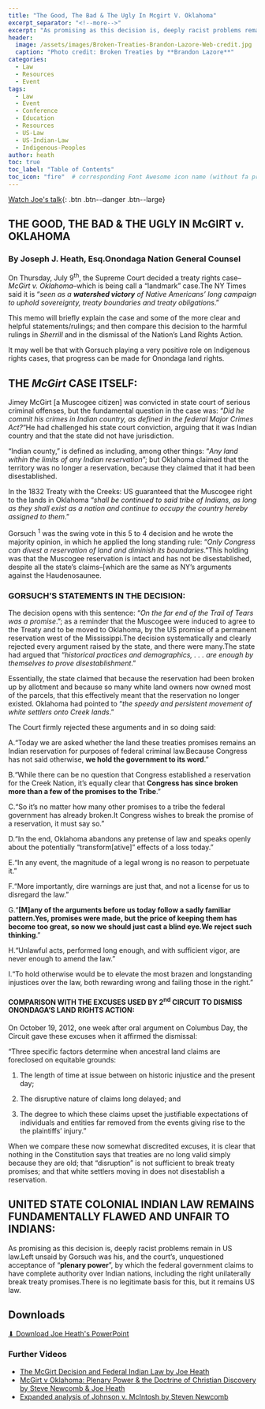 ```yaml
---
title: "The Good, The Bad & The Ugly In Mcgirt V. Oklahoma"
excerpt_separator: "<!--more-->"
excerpt: "As promising as this decision is, deeply racist problems remain in US law.Left unsaid by Gorsuch was his, and the court’s, unquestioned acceptance of “**plenary power**”, by which the federal government claims to have complete authority over Indian nations, including the right unilaterally break treaty promises.There is no legitimate basis for this, but it remains US law."
header:
  image: /assets/images/Broken-Treaties-Brandon-Lazore-Web-credit.jpg
  caption: "Photo credit: Broken Treaties by **Brandon Lazore**"
categories:
  - Law
  - Resources
  - Event
tags:
  - Law
  - Event
  - Conference
  - Education
  - Resources
  - US-Law
  - US-Indian-Law
  - Indigenous-Peoples
author: heath  
toc: true
toc_label: "Table of Contents"
toc_icon: "fire"  # corresponding Font Awesome icon name (without fa prefix)
---
```


[Watch Joe's talk](https://www.youtube.com/watch?v=Hte9ZBIeKp4){: .btn .btn--danger .btn--large}

## THE GOOD, THE BAD & THE UGLY IN McGIRT v. OKLAHOMA

### By Joseph J. Heath, Esq.Onondaga Nation General Counsel

On Thursday, July 9<sup>th</sup>, the Supreme Court decided a treaty rights case–_McGirt v. Oklahoma_–which is being call a “landmark” case.The NY Times said it is “_seen as a_ **_watershed victory_** _of Native Americans’ long campaign to uphold sovereignty, treaty boundaries and treaty obligations_.”

This memo will briefly explain the case and some of the more clear and helpful statements/rulings; and then compare this decision to the harmful rulings in _Sherrill_ and in the dismissal of the Nation’s Land Rights Action.

It may well be that with Gorsuch playing a very positive role on Indigenous rights cases, that progress can be made for Onondaga land rights.

## THE _McGirt_ CASE ITSELF:

Jimey McGirt [a Muscogee citizen] was convicted in state court of serious criminal offenses, but the fundamental question in the case was: “_Did he commit his crimes in Indian country, as defined in the federal Major Crimes Act?_“He had challenged his state court conviction, arguing that it was Indian country and that the state did not have jurisdiction.

“Indian county,” is defined as including, among other things: “_Any land within the limits of any Indian reservation_”; but Oklahoma claimed that the territory was no longer a reservation, because they claimed that it had been disestablished.

In the 1832 Treaty with the Creeks: US guaranteed that the Muscogee right to the lands in Oklahoma “_shall be continued to said tribe of Indians, as long as they shall exist as a nation and continue to occupy the country hereby assigned to them_.”

Gorsuch <sup>1</sup> was the swing vote in this 5 to 4 decision and he wrote the majority opinion, in which he applied the long standing rule: “_Only Congress can divest a reservation of land and diminish its boundaries_.”This holding was that the Muscogee reservation is intact and has not be disestablished, despite all the state’s claims–[which are the same as NY’s arguments against the Haudenosaunee.

### GORSUCH’S STATEMENTS IN THE DECISION:

The decision opens with this sentence: “_On the far end of the Trail of Tears was a promise_.”; as a reminder that the Muscogee were induced to agree to the Treaty and to be moved to Oklahoma, by the US promise of a permanent reservation west of the Mississippi.The decision systematically and clearly rejected every argument raised by the state, and there were many.The state had argued that “_historical practices and demographics, . . . are enough by themselves to prove disestablishment_.”

Essentially, the state claimed that because the reservation had been broken up by allotment and because so many white land owners now owned most of the parcels, that this effectively meant that the reservation no longer existed. Oklahoma had pointed to “_the speedy and persistent movement of white settlers onto Creek lands_.”

The Court firmly rejected these arguments and in so doing said:

  A.“Today we are asked whether the land these treaties promises remains an Indian reservation for purposes of federal criminal law.Because Congress has not said otherwise, **we hold the government to its word**.”

  B.“While there can be no question that Congress established a reservation for the Creek Nation, it’s equally clear that **Congress has since broken more than a few of the promises to the Tribe**.”

  C.“So it’s no matter how many other promises to a tribe the federal government has already broken.It Congress wishes to break the promise of a reservation, it must say so.”

  D.“In the end, Oklahoma abandons any pretense of law and speaks openly about the potentially “transform[ative]” effects of a loss today.”

  E.“In any event, the magnitude of a legal wrong is no reason to perpetuate it.” 

  F.“More importantly, dire warnings are just that, and not a license for us to disregard the law.”

  G.“**[M]any of the arguments before us today follow a sadly familiar pattern.Yes, promises were made, but the price of keeping them has become too great, so now we should just cast a blind eye.We reject such thinking**.” 

  H.“Unlawful acts, performed long enough, and with sufficient vigor, are never enough to amend the law.”

  I.“To hold otherwise would be to elevate the most brazen and longstanding injustices over the law, both rewarding wrong and failing those in the right.”

#### COMPARISON WITH THE EXCUSES USED BY 2<sup>nd</sup> CIRCUIT TO DISMISS ONONDAGA’S LAND RIGHTS ACTION:

On October 19, 2012, one week after oral argument on Columbus Day, the Circuit gave these excuses when it affirmed the dismissal:

“Three specific factors determine when ancestral land claims are foreclosed on equitable grounds:

  1. The length of time at issue between on historic injustice and the present day;

  2. The disruptive nature of claims long delayed; and

  3. The degree to which these claims upset the justifiable expectations of individuals and entities far removed from the events giving rise to the the plaintiffs’ injury.”

When we compare these now somewhat discredited excuses, it is clear that nothing in the Constitution says that treaties are no long valid simply because they are old; that “disruption” is not sufficient to break treaty promises; and that white settlers moving in does not disestablish a reservation.

## UNITED STATE COLONIAL INDIAN LAW REMAINS FUNDAMENTALLY FLAWED AND UNFAIR TO INDIANS:

As promising as this decision is, deeply racist problems remain in US law.Left unsaid by Gorsuch was his, and the court’s, unquestioned acceptance of “**plenary power**”, by which the federal government claims to have complete authority over Indian nations, including the right unilaterally break treaty promises.There is no legitimate basis for this, but it remains US law.

## Downloads

[⬇︎ Download Joe Heath's PowerPoint](/assets/pdfs/Doctrine-Christian-Discovery-Domination-Joe-Heath-2020.pdf)

### Further Videos
* [The McGirt Decision and Federal Indian Law by Joe Heath](https://youtu.be/IhY1W3Xva9Y)
* [McGirt v Oklahoma: Plenary Power & the Doctrine of Christian Discovery by Steve Newcomb & Joe Heath](https://youtu.be/NBi3TCrZTCU)
* [Expanded analysis of Johnson v. McIntosh by Steven Newcomb](https://youtu.be/Wo8LpsfIr-4)
